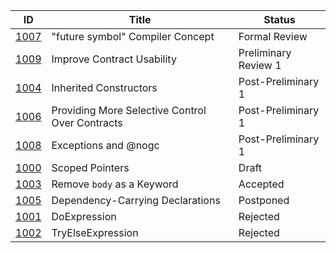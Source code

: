|                  ID|                           Title|  Status|
|--------------------|--------------------------------|--------|
|[1007](./DIP1007.md)|"future symbol" Compiler Concept|Formal Review|
|[1009](./DIP1009.md)|      Improve Contract Usability|Preliminary Review 1|
|[1004](./DIP1004.md)|          Inherited Constructors|Post-Preliminary 1|
|[1006](./DIP1006.md)|Providing More Selective Control Over Contracts|Post-Preliminary 1|
|[1008](./DIP1008.md)|            Exceptions and @nogc|Post-Preliminary 1|
|[1000](./DIP1000.md)|                 Scoped Pointers|Draft|
|[1003](./DIP1003.md)|      Remove `body` as a Keyword|Accepted|
|[1005](./DIP1005.md)|Dependency-Carrying Declarations|Postponed|
|[1001](./DIP1001.md)|                    DoExpression|Rejected|
|[1002](./DIP1002.md)|               TryElseExpression|Rejected|
